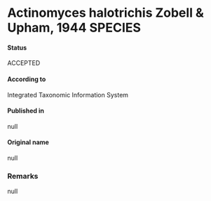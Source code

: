 # Actinomyces halotrichis Zobell & Upham, 1944 SPECIES

#### Status
ACCEPTED

#### According to
Integrated Taxonomic Information System

#### Published in
null

#### Original name
null

### Remarks
null